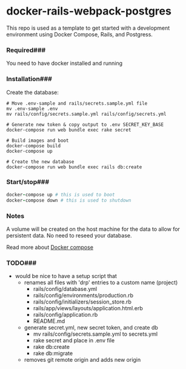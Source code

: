 # docker-rails-webpack-postgres

This repo is used as a template to get started with a development environment using Docker Compose, Rails, and Postgress. 



### Required###

You need to have docker installed and running



### Installation###

Create the database:

```shell
# Move .env-sample and rails/secrets.sample.yml file
mv .env-sample .env
mv rails/config/secrets.sample.yml rails/config/secrets.yml

# Generate new token & copy output to .env SECRET_KEY_BASE
docker-compose run web bundle exec rake secret

# Build images and boot
docker-compose build
docker-compose up

# Create the new database
docker-compose run web bundle exec rails db:create
```



### Start/stop###

```ruby
docker-compose up # this is used to boot
docker-compose down # this is used to shutdown
```



### Notes

A volume will be created on the host machine for the data to allow for persistent data. No need to reseed your database.

Read more about [Docker compose](https://docs.docker.com/compose/)



### TODO###

- would be nice to have a setup script that
  - renames all files with 'drp' entries to a custom name (project)
    - rails/config/database.yml
    - rails/config/environments/production.rb
    - rails/config/initializers/session_store.rb
    - rails/app/views/layouts/application.html.erb
    - rails/config/application.rb
    - README.md
  - generate secret.yml, new secret token, and create db
    - mv rails/config/secrets.sample.yml to secrets.yml
    - rake secret and place in .env file
    - rake db:create
    - rake db:migrate
  - removes git remote origin and adds new origin

